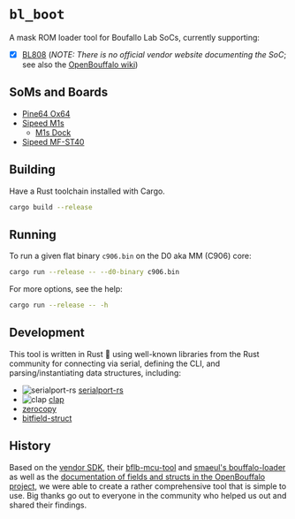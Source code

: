 # `bl_boot`

A mask ROM loader tool for Boufallo Lab SoCs, currently supporting:

- [x] [BL808](https://openbouffalo.github.io/chips/bl808/bootrom/)
  (_NOTE: There is no official vendor website documenting the SoC_;
  see also the [OpenBouffalo wiki](https://openbouffalo.org/index.php/BL808))

## SoMs and Boards

- [Pine64 Ox64](https://wiki.pine64.org/wiki/Ox64)
- [Sipeed M1s](https://wiki.sipeed.com/hardware/en/maix/m1s/m1s_module.html)
  * [M1s Dock](https://wiki.sipeed.com/hardware/en/maix/m1s/m1s_dock.html)
- [Sipeed MF-ST40](https://wiki.sipeed.com/hardware/zh/maixface/mfst40/mfst40.html)

## Building

Have a Rust toolchain installed with Cargo.

```sh
cargo build --release
```

## Running

To run a given flat binary `c906.bin` on the D0 aka MM (C906) core:

```sh
cargo run --release -- --d0-binary c906.bin
```

For more options, see the help:

```sh
cargo run --release -- -h
```

## Development

This tool is written in Rust :crab: using well-known libraries from the Rust
community for connecting via serial, defining the CLI, and parsing/instantiating
data structures, including:

- ![serialport-rs](https://avatars.githubusercontent.com/u/32803384?s=24&v=4)
  [serialport-rs](https://github.com/serialport/serialport-rs)
- ![clap](https://avatars.githubusercontent.com/u/39927937?s=24&v=4)
  [clap](https://docs.rs/clap)
- [zerocopy](https://docs.rs/zerocopy)
- [bitfield-struct](https://docs.rs/bitfield-struct)

## History

Based on the [vendor SDK](https://github.com/bouffalolab/bouffalo_sdk), their
[bflb-mcu-tool](https://github.com/openbouffalo/bflb-mcu-tool) and [smaeul's
bouffalo-loader](https://github.com/smaeul/bouffalo-loader) as well as the
[documentation of fields and structs in the OpenBouffalo project](
https://github.com/openbouffalo/bouffalo_structs/tree/main/bl808), we were able
to create a rather comprehensive tool that is simple to use. Big thanks go out
to everyone in the community who helped us out and shared their findings.
